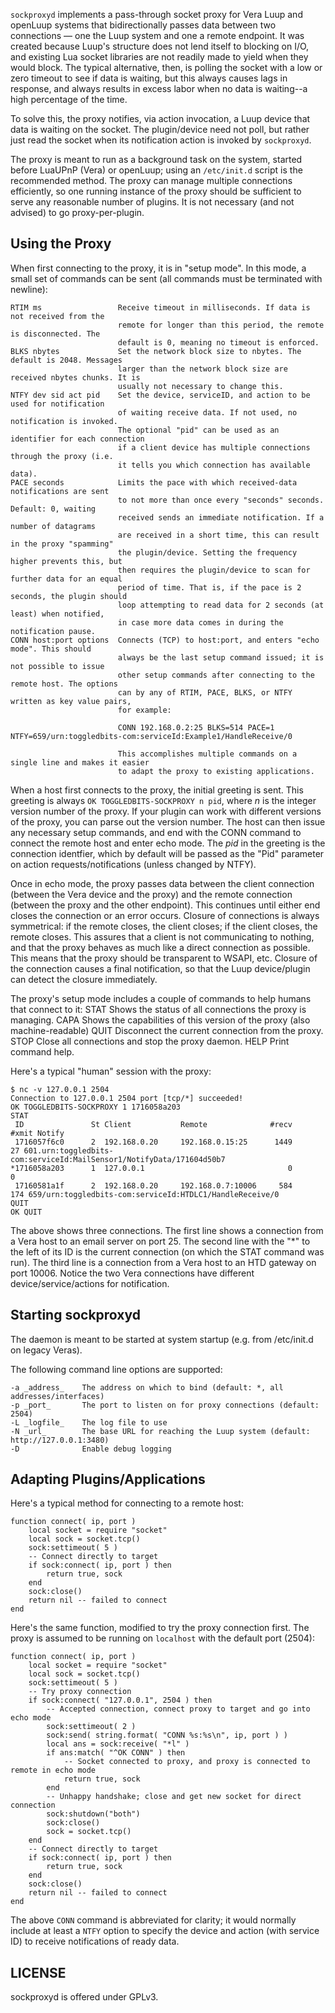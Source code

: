 `sockproxyd` implements a pass-through socket proxy for Vera Luup and openLuup systems that bidirectionally passes data between two connections &mdash; one the Luup system and one a remote endpoint. It was created because Luup's structure does not lend itself to blocking on I/O, and existing Lua socket libraries are not readily made to yield when they would block. The typical alternative, then, is polling the socket with a low or zero timeout to see if data is waiting, but this always causes lags in response, and always results in excess labor when no data is waiting--a high percentage of the time.

To solve this, the proxy notifies, via action invocation, a Luup device that data is waiting on the socket. The plugin/device need not poll, but rather just read the socket when its notification action is invoked by `sockproxyd`.

The proxy is meant to run as a background task on the system, started before LuaUPnP (Vera) or openLuup; using an `/etc/init.d` script is the recommended method. The proxy can manage multiple connections efficiently, so one running instance of the proxy should be sufficient to serve any reasonable number of plugins. It is not necessary (and not advised) to go proxy-per-plugin.

## Using the Proxy

When first connecting to the proxy, it is in "setup mode". In this mode, a small set of
commands can be sent (all commands must be terminated with newline):

    RTIM ms                 Receive timeout in milliseconds. If data is not received from the
                            remote for longer than this period, the remote is disconnected. The
                            default is 0, meaning no timeout is enforced.
    BLKS nbytes             Set the network block size to nbytes. The default is 2048. Messages
                            larger than the network block size are received nbytes chunks. It is
                            usually not necessary to change this.
    NTFY dev sid act pid    Set the device, serviceID, and action to be used for notification
                            of waiting receive data. If not used, no notification is invoked.
                            The optional "pid" can be used as an identifier for each connection
                            if a client device has multiple connections through the proxy (i.e.
                            it tells you which connection has available data).
    PACE seconds            Limits the pace with which received-data notifications are sent
                            to not more than once every "seconds" seconds. Default: 0, waiting
                            received sends an immediate notification. If a number of datagrams
                            are received in a short time, this can result in the proxy "spamming"
                            the plugin/device. Setting the frequency higher prevents this, but
                            then requires the plugin/device to scan for further data for an equal
                            period of time. That is, if the pace is 2 seconds, the plugin should
                            loop attempting to read data for 2 seconds (at least) when notified,
                            in case more data comes in during the notification pause.
    CONN host:port options  Connects (TCP) to host:port, and enters "echo mode". This should
                            always be the last setup command issued; it is not possible to issue
                            other setup commands after connecting to the remote host. The options
                            can by any of RTIM, PACE, BLKS, or NTFY written as key value pairs,
                            for example: 
                            
                            CONN 192.168.0.2:25 BLKS=514 PACE=1 NTFY=659/urn:toggledbits-com:serviceId:Example1/HandleReceive/0
                            
                            This accomplishes multiple commands on a single line and makes it easier
                            to adapt the proxy to existing applications.

When a host first connects to the proxy, the initial greeting is sent. This greeting is always
`OK TOGGLEDBITS-SOCKPROXY n pid`, where _n_ is the integer version number of the proxy. If your
plugin can work with different versions of the proxy, you can parse out the version number. The
host can then issue any necessary setup commands, and end with the CONN command to connect the
remote host and enter echo mode. The _pid_ in the greeting is the connection identfier, which by default will be 
passed as the "Pid" parameter on action requests/notifications (unless changed by NTFY).

Once in echo mode, the proxy passes data between the client connection (between the Vera device
and the proxy) and the remote connection (between the proxy and the other endpoint). This continues until either end closes the connection or an error occurs. Closure of connections is always symmetrical: if the remote closes, the client closes; if the client closes, the remote
closes. This assures that a client is not communicating to nothing, and that the proxy behaves
as much like a direct connection as possible. This means that the proxy should be transparent
to WSAPI, etc. Closure of the connection causes a final notification, so that the Luup device/plugin can detect the closure immediately.

The proxy's setup mode includes a couple of commands to help humans that connect to it:
    STAT    Shows the status of all connections the proxy is managing.
    CAPA    Shows the capabilities of this version of the proxy (also machine-readable)
    QUIT    Disconnect the current connection from the proxy.
    STOP    Close all connections and stop the proxy daemon.
    HELP    Print command help.

Here's a typical "human" session with the proxy:

```
$ nc -v 127.0.0.1 2504
Connection to 127.0.0.1 2504 port [tcp/*] succeeded!
OK TOGGLEDBITS-SOCKPROXY 1 1716058a203
STAT
 ID               St Client           Remote              #recv   #xmit Notify
 1716057f6c0      2  192.168.0.20     192.168.0.15:25      1449      27 601.urn:toggledbits-com:serviceId:MailSensor1/NotifyData/171604d50b7
*1716058a203      1  127.0.0.1                                0       0
 17160581a1f      2  192.168.0.20     192.168.0.7:10006     584     174 659/urn:toggledbits-com:serviceId:HTDLC1/HandleReceive/0
QUIT
OK QUIT
```

The above shows three connections. The first line shows a connection from a Vera host to an email server on port 25. The second line with the "*" to the left of its ID is the current connection (on which the STAT command was run). The third line is a connection from a Vera host to an HTD gateway on port 10006. Notice the two Vera connections have different device/service/actions for notification.

## Starting sockproxyd

The daemon is meant to be started at system startup (e.g. from /etc/init.d on legacy Veras).

The following command line options are supported:

    -a _address_    The address on which to bind (default: *, all addresses/interfaces)
    -p _port_       The port to listen on for proxy connections (default: 2504)
    -L _logfile_    The log file to use
    -N _url_        The base URL for reaching the Luup system (default: http://127.0.0.1:3480)
    -D              Enable debug logging

## Adapting Plugins/Applications

Here's a typical method for connecting to a remote host:

```
function connect( ip, port )
	local socket = require "socket"
	local sock = socket.tcp()
	sock:settimeout( 5 )
	-- Connect directly to target
	if sock:connect( ip, port ) then
		return true, sock
	end
	sock:close()
	return nil -- failed to connect
end
```

Here's the same function, modified to try the proxy connection first. The proxy is assumed to be running on `localhost` with the default port (2504):

```
function connect( ip, port )
	local socket = require "socket"
	local sock = socket.tcp()
	sock:settimeout( 5 )
	-- Try proxy connection
	if sock:connect( "127.0.0.1", 2504 ) then
		-- Accepted connection, connect proxy to target and go into echo mode
		sock:settimeout( 2 )
		sock:send( string.format( "CONN %s:%s\n", ip, port ) )
		local ans = sock:receive( "*l" )
		if ans:match( "^OK CONN" ) then
			-- Socket connected to proxy, and proxy is connected to remote in echo mode
			return true, sock
		end
		-- Unhappy handshake; close and get new socket for direct connection
		sock:shutdown("both")
		sock:close()
		sock = socket.tcp()
	end
	-- Connect directly to target
	if sock:connect( ip, port ) then
		return true, sock
	end
	sock:close()
	return nil -- failed to connect
end
```

The above `CONN` command is abbreviated for clarity; it would normally include at least a `NTFY` option to specify the device and action (with service ID) to receive notifications of ready data.

## LICENSE

sockproxyd is offered under GPLv3.

